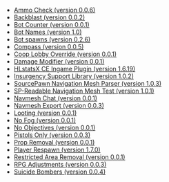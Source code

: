 
 * <a href='#Ammo Check'>Ammo Check (version 0.0.6)</a>
 * <a href='#Backblast'>Backblast (version 0.0.2)</a>
 * <a href='#Bot Counter'>Bot Counter (version 0.0.1)</a>
 * <a href='#Bot Names'>Bot Names (version 1.0)</a>
 * <a href='#Bot spawns'>Bot spawns (version 0.2.6)</a>
 * <a href='#Compass'>Compass (version 0.0.5)</a>
 * <a href='#Coop Lobby Override'>Coop Lobby Override (version 0.0.1)</a>
 * <a href='#Damage Modifier'>Damage Modifier (version 0.0.1)</a>
 * <a href='#HLstatsX CE Ingame Plugin'>HLstatsX CE Ingame Plugin (version 1.6.19)</a>
 * <a href='#Insurgency Support Library'>Insurgency Support Library (version 1.0.2)</a>
 * <a href='#SourcePawn Navigation Mesh Parser'>SourcePawn Navigation Mesh Parser (version 1.0.3)</a>
 * <a href='#SP-Readable Navigation Mesh Test'>SP-Readable Navigation Mesh Test (version 1.0.1)</a>
 * <a href='#Navmesh Chat'>Navmesh Chat (version 0.0.1)</a>
 * <a href='#Navmesh Export'>Navmesh Export (version 0.0.3)</a>
 * <a href='#Looting'>Looting (version 0.0.1)</a>
 * <a href='#No Fog'>No Fog (version 0.0.1)</a>
 * <a href='#No Objectives'>No Objectives (version 0.0.1)</a>
 * <a href='#Pistols Only'>Pistols Only (version 0.0.3)</a>
 * <a href='#Prop Removal'>Prop Removal (version 0.0.1)</a>
 * <a href='#Player Respawn'>Player Respawn (version 1.7.0)</a>
 * <a href='#Restricted Area Removal'>Restricted Area Removal (version 0.0.1)</a>
 * <a href='#RPG Adjustments'>RPG Adjustments (version 0.0.3)</a>
 * <a href='#Suicide Bombers'>Suicide Bombers (version 0.0.4)</a>
